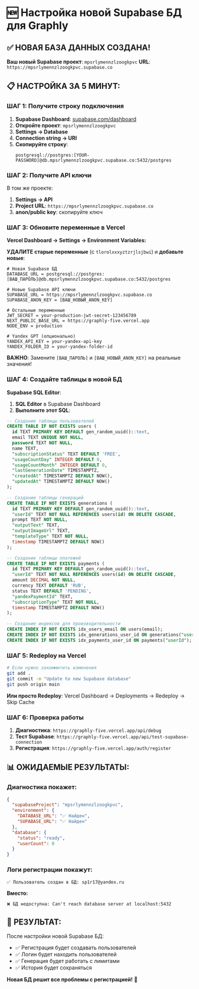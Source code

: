# 🆕 Настройка новой Supabase БД для Graphly

## ✅ НОВАЯ БАЗА ДАННЫХ СОЗДАНА!

**Ваш новый Supabase проект**: `mpsrlymennzlzoogkpvc`
**URL**: `https://mpsrlymennzlzoogkpvc.supabase.co`

## 📋 НАСТРОЙКА ЗА 5 МИНУТ:

### ШАГ 1: Получите строку подключения
1. **Supabase Dashboard**: [supabase.com/dashboard](https://supabase.com/dashboard)
2. **Откройте проект**: `mpsrlymennzlzoogkpvc`
3. **Settings → Database**
4. **Connection string → URI**
5. **Скопируйте строку**:
   ```
   postgresql://postgres:[YOUR-PASSWORD]@db.mpsrlymennzlzoogkpvc.supabase.co:5432/postgres
   ```

### ШАГ 2: Получите API ключи
В том же проекте:
1. **Settings → API**
2. **Project URL**: `https://mpsrlymennzlzoogkpvc.supabase.co`
3. **anon/public key**: скопируйте ключ

### ШАГ 3: Обновите переменные в Vercel

**Vercel Dashboard → Settings → Environment Variables:**

**УДАЛИТЕ старые переменные** (с `tlorolxxxyztzrjlsjbwi`) и **добавьте новые**:

```env
# Новая Supabase БД
DATABASE_URL = postgresql://postgres:[ВАШ_ПАРОЛЬ]@db.mpsrlymennzlzoogkpvc.supabase.co:5432/postgres

# Новые Supabase API ключи
SUPABASE_URL = https://mpsrlymennzlzoogkpvc.supabase.co
SUPABASE_ANON_KEY = [ВАШ_НОВЫЙ_ANON_KEY]

# Остальные переменные
JWT_SECRET = your-production-jwt-secret-123456789
NEXT_PUBLIC_BASE_URL = https://graphly-five.vercel.app
NODE_ENV = production

# Yandex GPT (опционально)
YANDEX_API_KEY = your-yandex-api-key
YANDEX_FOLDER_ID = your-yandex-folder-id
```

**ВАЖНО**: Замените `[ВАШ_ПАРОЛЬ]` и `[ВАШ_НОВЫЙ_ANON_KEY]` на реальные значения!

### ШАГ 4: Создайте таблицы в новой БД

**Supabase SQL Editor**:
1. **SQL Editor** в Supabase Dashboard
2. **Выполните этот SQL**:

```sql
-- Создание таблицы пользователей
CREATE TABLE IF NOT EXISTS users (
  id TEXT PRIMARY KEY DEFAULT gen_random_uuid()::text,
  email TEXT UNIQUE NOT NULL,
  password TEXT NOT NULL,
  name TEXT,
  "subscriptionStatus" TEXT DEFAULT 'FREE',
  "usageCountDay" INTEGER DEFAULT 0,
  "usageCountMonth" INTEGER DEFAULT 0,
  "lastGenerationDate" TIMESTAMPTZ,
  "createdAt" TIMESTAMPTZ DEFAULT NOW(),
  "updatedAt" TIMESTAMPTZ DEFAULT NOW()
);

-- Создание таблицы генераций
CREATE TABLE IF NOT EXISTS generations (
  id TEXT PRIMARY KEY DEFAULT gen_random_uuid()::text,
  "userId" TEXT NOT NULL REFERENCES users(id) ON DELETE CASCADE,
  prompt TEXT NOT NULL,
  "outputText" TEXT,
  "outputImageUrl" TEXT,
  "templateType" TEXT NOT NULL,
  timestamp TIMESTAMPTZ DEFAULT NOW()
);

-- Создание таблицы платежей
CREATE TABLE IF NOT EXISTS payments (
  id TEXT PRIMARY KEY DEFAULT gen_random_uuid()::text,
  "userId" TEXT NOT NULL REFERENCES users(id) ON DELETE CASCADE,
  amount DECIMAL NOT NULL,
  currency TEXT DEFAULT 'RUB',
  status TEXT DEFAULT 'PENDING',
  "yandexPaymentId" TEXT,
  "subscriptionType" TEXT NOT NULL,
  timestamp TIMESTAMPTZ DEFAULT NOW()
);

-- Создание индексов для производительности
CREATE INDEX IF NOT EXISTS idx_users_email ON users(email);
CREATE INDEX IF NOT EXISTS idx_generations_user_id ON generations("userId");
CREATE INDEX IF NOT EXISTS idx_payments_user_id ON payments("userId");
```

### ШАГ 5: Redeploy на Vercel

```bash
# Если нужно закоммитить изменения
git add .
git commit -m "Update to new Supabase database"
git push origin main
```

**Или просто Redeploy**:
Vercel Dashboard → Deployments → Redeploy → Skip Cache

### ШАГ 6: Проверка работы

1. **Диагностика**: `https://graphly-five.vercel.app/api/debug`
2. **Тест Supabase**: `https://graphly-five.vercel.app/api/test-supabase-connection`
3. **Регистрация**: `https://graphly-five.vercel.app/auth/register`

## 📊 ОЖИДАЕМЫЕ РЕЗУЛЬТАТЫ:

### Диагностика покажет:
```json
{
  "supabaseProject": "mpsrlymennzlzoogkpvc",
  "environment": {
    "DATABASE_URL": "✅ Найден",
    "SUPABASE_URL": "✅ Найден"
  },
  "database": {
    "status": "ready",
    "userCount": 0
  }
}
```

### Логи регистрации покажут:
```
✅ Пользователь создан в БД: sp1r17@yandex.ru
```

**Вместо:**
```
❌ БД недоступна: Can't reach database server at localhost:5432
```

## 🎯 РЕЗУЛЬТАТ:

После настройки новой Supabase БД:
- ✅ Регистрация будет создавать пользователей
- ✅ Логин будет находить пользователей
- ✅ Генерация будет работать с лимитами
- ✅ История будет сохраняться

**Новая БД решит все проблемы с регистрацией!** 🚀
